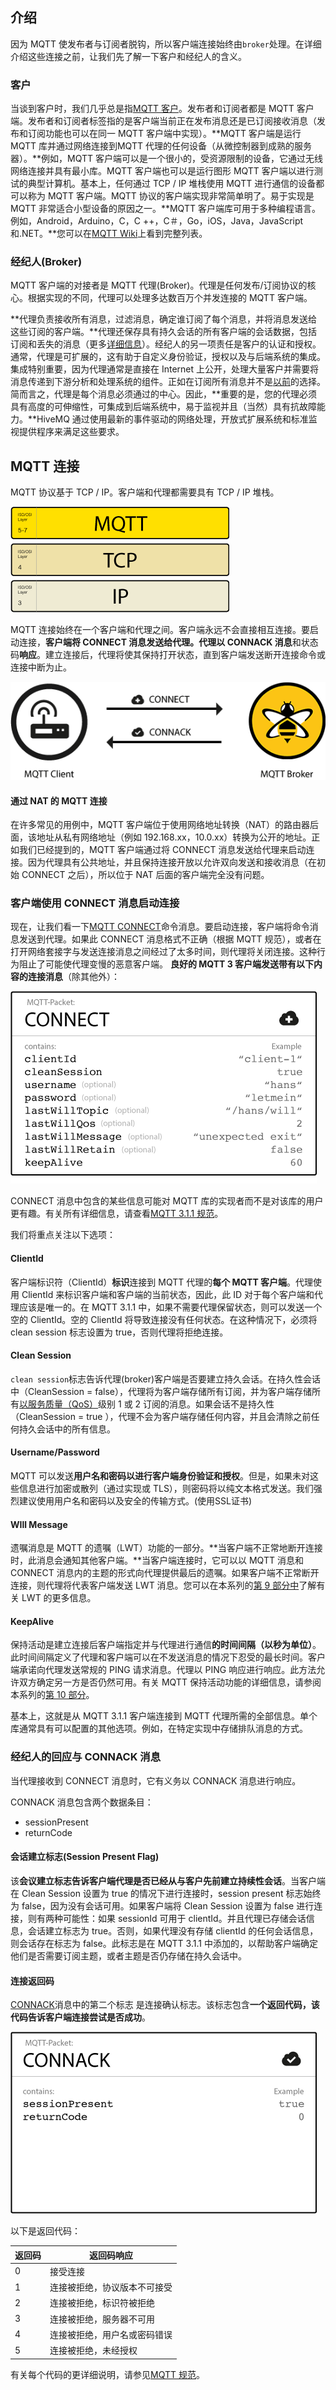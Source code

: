 ## 介绍

因为 MQTT 使发布者与订阅者脱钩，所以客户端连接始终由`broker`处理。在详细介绍这些连接之前，让我们先了解一下客户和经纪人的含义。

### 客户

当谈到客户时，我们几乎总是指[MQTT 客户](https://www.hivemq.com/blog/seven-best-mqtt-client-tools/)。发布者和订阅者都是 MQTT 客户端。发布者和订阅者标签指的是客户端当前正在发布消息还是已订阅接收消息（发布和订阅功能也可以在同一 MQTT 客户端中实现）。**MQTT 客户端是运行 MQTT 库并通过网络连接到MQTT 代理的任何设备（从微控制器到成熟的服务器）。**例如，MQTT 客户端可以是一个很小的，受资源限制的设备，它通过无线网络连接并具有最小库。MQTT 客户端也可以是运行图形 MQTT 客户端以进行测试的典型计算机。基本上，任何通过 TCP / IP 堆栈使用 MQTT 进行通信的设备都可以称为 MQTT 客户端。MQTT 协议的客户端实现非常简单明了。易于实现是 MQTT 非常适合小型设备的原因之一。**MQTT 客户端库可用于多种编程语言。例如，Android，Arduino，C，C ++，C＃，Go，iOS，Java，JavaScript 和.NET。**您可以在[MQTT Wiki](https://github.com/mqtt/mqtt.github.io/wiki/libraries)上看到完整列表。

### 经纪人(Broker)

MQTT 客户端的对接者是 MQTT 代理(Broker)。代理是任何发布/订阅协议的核心。根据实现的不同，代理可以处理多达数百万个并发连接的 MQTT 客户端。

**代理负责接收所有消息，过滤消息，确定谁订阅了每个消息，并将消息发送给这些订阅的客户端。**代理还保存具有持久会话的所有客户端的会话数据，包括订阅和丢失的消息（更多[详细信息](../7.持久性会话跟队列消息.md)）。经纪人的另一项责任是客户的认证和授权。通常，代理是可扩展的，这有助于自定义身份验证，授权以及与后端系统的集成。集成特别重要，因为代理通常是直接在 Internet 上公开，处理大量客户并需要将消息传递到下游分析和处理系统的组件。正如在订阅所有消息并不是[以前](https://www.hivemq.com/mqtt-sql-database/)的选择。简而言之，代理是每个消息必须通过的中心。因此，**重要的是，您的代理必须具有高度的可伸缩性，可集成到后端系统中，易于监视并且（当然）具有抗故障能力。**HiveMQ 通过使用最新的事件驱动的网络处理，开放式扩展系统和标准监视提供程序来满足这些要求。

## MQTT 连接

MQTT 协议基于 TCP / IP。客户端和代理都需要具有 TCP / IP 堆栈。

![mqtt-tcp-ip-stack](../pictures/mqtt-tcp-ip-stack.png)

MQTT 连接始终在一个客户端和代理之间。客户端永远不会直接相互连接。要启动连接，**客户端将 CONNECT 消息发送给代理。代理以 CONNACK 消息**和状态码**响应**。建立连接后，代理将使其保持打开状态，直到客户端发送断开连接命令或连接中断为止。

![MQTT连接流程](../pictures/connect-flow.png)

#### 通过 NAT 的 MQTT 连接

在许多常见的用例中，MQTT 客户端位于使用网络地址转换（NAT）的路由器后面，该地址从私有网络地址（例如 192.168.xx，10.0.xx）转换为公开的地址。正如我们已经提到的，MQTT 客户端通过将 CONNECT 消息发送给代理来启动连接。因为代理具有公共地址，并且保持连接开放以允许双向发送和接收消息（在初始 CONNECT 之后），所以位于 NAT 后面的客户端完全没有问题。

### 客户端使用 CONNECT 消息启动连接

现在，让我们看一下[MQTT CONNECT](http://docs.oasis-open.org/mqtt/mqtt/v3.1.1/os/mqtt-v3.1.1-os.html#_Toc398718028)命令消息。要启动连接，客户端将命令消息发送到代理。如果此 CONNECT 消息格式不正确（根据 MQTT 规范），或者在打开网络套接字与发送连接消息之间经过了太多时间，则代理将关闭连接。这种行为阻止了可能使代理变慢的恶意客户端。 **良好的 MQTT 3 客户端发送带有以下内容的连接消息**（除其他外）：

![MQTT Connect消息内容](../pictures/connect.png)

CONNECT 消息中包含的某些信息可能对 MQTT 库的实现者而不是对该库的用户更有趣。有关所有详细信息，请查看[MQTT 3.1.1 规范](http://docs.oasis-open.org/mqtt/mqtt/v3.1.1/os/mqtt-v3.1.1-os.html)。

我们将重点关注以下选项：

#### ClientId

客户端标识符（ClientId）**标识**连接到 MQTT 代理的**每个 MQTT 客户端**。代理使用 ClientId 来标识客户端和客户端的当前状态，因此，此 ID 对于每个客户端和代理应该是唯一的。在 MQTT 3.1.1 中，如果不需要代理保留状态，则可以发送一个空的 ClientId。空的 ClientId 将导致连接没有任何状态。在这种情况下，必须将 clean session 标志设置为 true，否则代理将拒绝连接。

#### Clean Session

`clean session`标志告诉代理(broker)客户端是否要建立持久会话。在持久性会话中（CleanSession = false），代理将为客户端存储所有订阅，并为客户端存储所有[以服务质量（QoS）](../6.服务质量.md)级别 1 或 2 订阅的消息。如果会话不是持久性（CleanSession = true ），代理不会为客户端存储任何内容，并且会清除之前任何持久会话中的所有信息。

#### Username/Password

MQTT 可以发送**用户名和密码以进行客户端身份验证和授权**。但是，如果未对这些信息进行加密或散列（通过实现或 TLS），则密码将以纯文本格式发送。我们强烈建议使用用户名和密码以及安全的传输方式。(使用SSL证书)

#### WIll Message

遗嘱消息是 MQTT 的遗嘱（LWT）功能的一部分。**当客户端不正常地断开连接时，此消息会通知其他客户端。**当客户端连接时，它可以以 MQTT 消息和 CONNECT 消息内的主题的形式向代理提供最后的遗嘱。如果客户端不正常断开连接，则代理将代表客户端发送 LWT 消息。您可以在本系列的[第 9 部分中](https://www.hivemq.com/blog/mqtt-essentials-part-9-last-will-and-testament)了解有关 LWT 的更多信息。

#### KeepAlive

保持活动是建立连接后客户端指定并与代理进行通信**的时间间隔（以秒为单位）**。此时间间隔定义了代理和客户端可以在不发送消息的情况下忍受的最长时间。客户端承诺向代理发送常规的 PING 请求消息。代理以 PING 响应进行响应。此方法允许双方确定另一方是否仍然可用。有关 MQTT 保持活动功能的详细信息，请参阅本系列的[第 10 部分](https://www.hivemq.com/blog/mqtt-essentials-part-10-alive-client-take-over)。

基本上，这就是从 MQTT 3.1.1 客户端连接到 MQTT 代理所需的全部信息。单个库通常具有可以配置的其他选项。例如，在特定实现中存储排队消息的方式。

### 经纪人的回应与 CONNACK 消息

当代理接收到 CONNECT 消息时，它有义务以 CONNACK 消息进行响应。

CONNACK 消息包含两个数据条目：

- sessionPresent
- returnCode

#### 会话建立标志(Session Present Flag)

该**会议建立标志告诉客户端代理是否已经从与客户先前建立持续性会话**。当客户端在 Clean Session 设置为 true 的情况下进行连接时，session present 标志始终为 false，因为没有会话可用。如果客户端将 Clean Session 设置为 false 进行连接，则有两种可能性：如果 sessionId 可用于 clientId。并且代理已存储会话信息，会话建立标志为 true。否则，如果代理没有存储 clientId 的任何会话信息，则会话存在标志为 false。此标志是在 MQTT 3.1.1 中添加的，以帮助客户端确定他们是否需要订阅主题，或者主题是否仍存储在持久会话中。

#### 连接返回码

[CONNACK](http://docs.oasis-open.org/mqtt/mqtt/v3.1.1/os/mqtt-v3.1.1-os.html#_Toc398718033)消息中的第二个标志 是连接确认标志。该标志包含**一个返回代码，该代码告诉客户端连接尝试是否成功**。

![MQTT Connack内容](../pictures/connack1.png)

以下是返回代码：

| 返回码 | 返回码响应                   |
| ------ | ---------------------------- |
| 0      | 接受连接                     |
| 1    | 连接被拒绝，协议版本不可接受 |
| 2      | 连接被拒绝，标识符被拒绝     |
| 3      | 连接被拒绝，服务器不可用     |
| 4      | 连接被拒绝，用户名或密码错误 |
| 5      | 连接被拒绝，未经授权         |

有关每个代码的更详细说明，请参见[MQTT 规范](http://docs.oasis-open.org/mqtt/mqtt/v3.1.1/os/mqtt-v3.1.1-os.html#_Toc398718035)。
